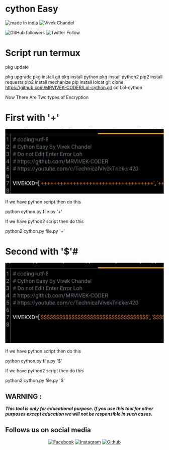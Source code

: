 # cython Easy 

 
![made in india](https://img.shields.io/badge/MADE%20IN%20-INDIA-green?style=for-the-badge&logo=appveyor)
![Vivek Chandel](https://img.shields.io/badge/Vivek%20-Chandel-green?style=for-the-badge&logo=appveyor)
 
![GitHub followers](https://img.shields.io/github/followers/MRVIVEK-CODER?style=for-the-badge)
![Twitter Follow](https://img.shields.io/twitter/follow/vivek_chandel?color=%23ff128c&label=%40VivekXD&style=for-the-badge)
 
 
# Script run termux

pkg update
 
pkg upgrade
pkg install git
pkg install python
pkg install python2 
pip2 install requests
pip2 install mechanize
pip install lolcat
git clone https://github.com/MRVIVEK-CODER/Lol-cython.git
 cd Lol-cython



Now There Are Two types of Encryption

# First with '+'

<img src="https://github.com/MRVIVEK-CODER/Lol-cython/blob/main/Screenshot_20210628-102343__01.jpg" width="640" title="Menu" alt="Menu">

If we have python script then do this

python cython.py file.py '+'

If we have python2 script then do this

python2 cython.py file.py '+'

# Second with '$'#

<img src="https://github.com/MRVIVEK-CODER/Lol-cython/blob/main/Screenshot_20210628-100314__01.jpg" width="640" title="Menu" alt="Menu">

If we have python script then do this

python cython.py file.py '$'

If we have python2 script then do this

python2 cython.py file.py '$'


 
## WARNING : 
***This tool is only for educational purpose. If you use this tool for other purposes except education we will not be responsible in such cases.***
## Follows us on social media
<p align="center">
<a href="https://fb.com/Vivek.chandel.420"><img title="Facebook" src="https://img.shields.io/badge/Facebook-red?style=for-the-badge&logo=facebook"></a>
<a href="https://www.instagram.com/hacker_solution_by_vivek"><img title="Instagram" src="https://img.shields.io/badge/INSTAGRAM-purple?style=for-the-badge&logo=instagram"></a>
<a href="https://github.com/MRVIVEK-CODER"><img title="Github" src="https://img.shields.io/badge/Github-MRVIVEK--CODER-blue?style=for-the-badge&logo=github"></a>
 
 
